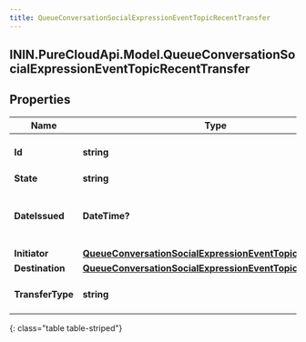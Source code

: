 ```yaml
---
title: QueueConversationSocialExpressionEventTopicRecentTransfer
---
```

## ININ.PureCloudApi.Model.QueueConversationSocialExpressionEventTopicRecentTransfer

## Properties

|Name | Type | Description | Notes|
|------------ | ------------- | ------------- | -------------|
| **Id** | **string** | The id of the command. | [optional] |
| **State** | **string** |  | [optional] |
| **DateIssued** | **DateTime?** | The date/time that this command was issued. | [optional] |
| **Initiator** | [**QueueConversationSocialExpressionEventTopicInitiator**](QueueConversationSocialExpressionEventTopicInitiator.html) |  | [optional] |
| **Destination** | [**QueueConversationSocialExpressionEventTopicDestination**](QueueConversationSocialExpressionEventTopicDestination.html) |  | [optional] |
| **TransferType** | **string** | The type of transfer to perform. | [optional] |
{: class="table table-striped"}


